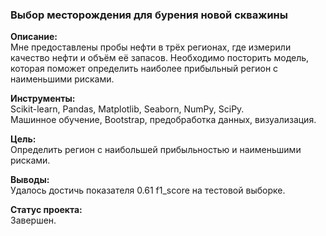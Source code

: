 ### Выбор месторождения для бурения новой скважины  
**Описание:**  
Мне предоставлены пробы нефти в трёх регионах, где измерили качество нефти и объём её запасов. Необходимо посторить модель, которая поможет определить наиболее прибыльный регион с наименьшими рисками.
  
**Инструменты:**  
Scikit-learn, Pandas, Matplotlib, Seaborn, NumPy, SciPy.  
Машинное обучение, Bootstrap, предобработка данных, визуализация. 

**Цель:**  
Определить регион с наибольшей прибыльностью и наименьшими рисками.

**Выводы:**  
Удалось достичь показателя 0.61 f1_score на тестовой выборке. 

**Статус проекта:**  
Завершен.
